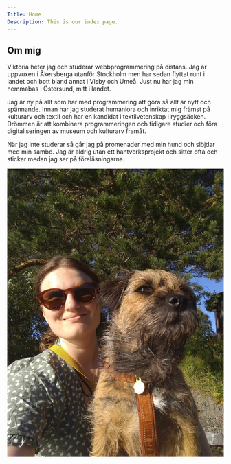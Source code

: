 ```yaml
---
Title: Home
Description: This is our index page.
---
```


Om mig
----------------

Viktoria heter jag och studerar webbprogrammering på distans. Jag är uppvuxen i Åkersberga utanför Stockholm men har sedan flyttat runt i landet och bott bland annat i Visby och Umeå. Just nu har jag min hemmabas i Östersund, mitt i landet.

Jag är ny på allt som har med programmering att göra så allt är nytt och spännande. Innan har jag studerat humaniora och inriktat mig främst på kulturarv och textil och har en kandidat i textilvetenskap i ryggsäcken. Drömmen är att kombinera programmeringen och tidigare studier och föra digitaliseringen av museum och kulturarv framåt.

När jag inte studerar så går jag på promenader med min hund och slöjdar med min sambo. Jag är aldrig utan ett hantverksprojekt och sitter ofta och stickar medan jag ser på föreläsningarna.


<img src="assets/img/viktoria_och_watson.jpg" alt="Viktoria och Watson" class="me">